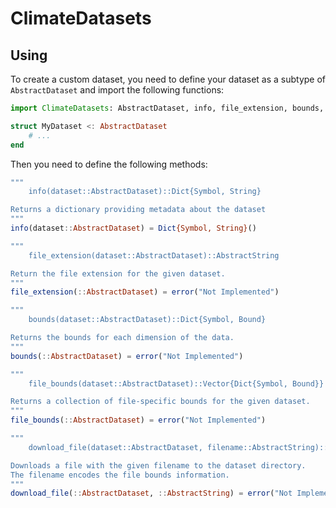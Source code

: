 # ClimateDatasets

## Using

To create a custom dataset, you need to define your dataset as a subtype of `AbstractDataset` and import the following functions:

```julia
import ClimateDatasets: AbstractDataset, info, file_extension, bounds, file_bounds, download_file

struct MyDataset <: AbstractDataset
    # ...
end
```

Then you need to define the following methods:

```julia
"""
    info(dataset::AbstractDataset)::Dict{Symbol, String}

Returns a dictionary providing metadata about the dataset
"""
info(dataset::AbstractDataset) = Dict{Symbol, String}()
```

```julia
"""
    file_extension(dataset::AbstractDataset)::AbstractString

Return the file extension for the given dataset.
"""
file_extension(::AbstractDataset) = error("Not Implemented")
```

```julia
"""
    bounds(dataset::AbstractDataset)::Dict{Symbol, Bound}

Returns the bounds for each dimension of the data.
"""
bounds(::AbstractDataset) = error("Not Implemented")
```

```julia
"""
    file_bounds(dataset::AbstractDataset)::Vector{Dict{Symbol, Bound}}

Returns a collection of file-specific bounds for the given dataset.
"""
file_bounds(::AbstractDataset) = error("Not Implemented")
```

```julia
"""
    download_file(dataset::AbstractDataset, filename::AbstractString)::Bool

Downloads a file with the given filename to the dataset directory. 
The filename encodes the file bounds information.
"""
download_file(::AbstractDataset, ::AbstractString) = error("Not Implemented")
```
